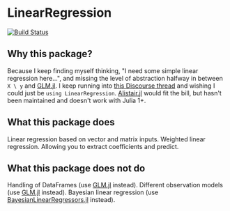 # LinearRegression

[![Build Status](https://github.com/st--/LinearRegression.jl/actions/workflows/CI.yml/badge.svg?branch=)](https://github.com/st--/LinearRegression.jl/actions/workflows/CI.yml?query=branch%3A)


## Why this package?

Because I keep finding myself thinking, "I need some simple linear regression
here...", and missing the level of abstraction halfway in between `X \ y` and
[GLM.jl](https://github.com/JuliaStats/GLM.jl).
I keep running into [this Discourse
thread](https://discourse.julialang.org/t/efficient-way-of-doing-linear-regression/31232)
and wishing I could just be `using LinearRegression`.
[Alistair.jl](https://github.com/giob1994/Alistair.jl) would fit the bill, but
hasn't been maintained and doesn't work with Julia 1+.

## What this package does

Linear regression based on vector and matrix inputs.
Weighted linear regression.
Allowing you to extract coefficients and predict.

## What this package does not do

Handling of DataFrames (use [GLM.jl](https://github.com/JuliaStats/GLM.jl) instead).
Different observation models (use [GLM.jl](https://github.com/JuliaStats/GLM.jl) instead).
Bayesian linear regression (use [BayesianLinearRegressors.jl](https://github.com/JuliaGaussianProcesses/BayesianLinearRegressors.jl) instead).
